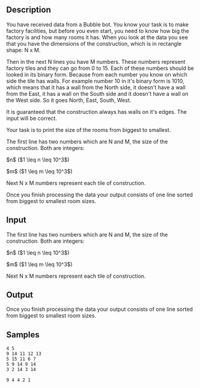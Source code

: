 ## Description

<div><p>You have received data from a Bubble bot. You know your task is to make factory facilities, but before you even start, you need to know how big the factory is and how many rooms it has. When you look at the data you see that you have the dimensions of the construction, which is in rectangle shape: N x M. </p><p>Then in the next N lines you have M numbers. These numbers represent factory tiles and they can go from 0 to 15. Each of these numbers should be looked in its binary form. Because from each number you know on which side the tile has walls. For example number 10 in it's binary form is 1010, which means that it has a wall from the <span class="tex-font-style-bf">North</span> side, it doesn't have a wall from the <span class="tex-font-style-bf">East</span>, it has a wall on the <span class="tex-font-style-bf">South</span> side and it doesn't have a wall on the <span class="tex-font-style-bf">West</span> side. So it goes North, East, South, West. </p><p>It is guaranteed that the construction always has walls on it's edges. The input will be correct. </p><p>Your task is to print the size of the rooms from biggest to smallest. </p></div><div class="input-specification"><p>The first line has two numbers which are N and M, the size of the construction. Both are integers: </p><p>$n$ ($1 \leq n \leq 10^3$)</p><p>$m$ ($1 \leq m \leq 10^3$)</p><p>Next N x M numbers represent each tile of construction.</p></div><div class="output-specification"><p>Once you finish processing the data your output consists of one line sorted from <span class="tex-font-style-bf">biggest</span> to <span class="tex-font-style-bf">smallest</span> room sizes. </p></div>

## Input

<p>The first line has two numbers which are N and M, the size of the construction. Both are integers: </p><p>$n$ ($1 \leq n \leq 10^3$)</p><p>$m$ ($1 \leq m \leq 10^3$)</p><p>Next N x M numbers represent each tile of construction.</p>

## Output

<p>Once you finish processing the data your output consists of one line sorted from <span class="tex-font-style-bf">biggest</span> to <span class="tex-font-style-bf">smallest</span> room sizes. </p>

## Samples

```input1
4 5
9 14 11 12 13
5 15 11 6 7
5 9 14 9 14
3 2 14 3 14
```

```output1
9 4 4 2 1
```




